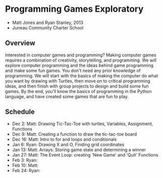 Programming Games Exploratory
=============================

- Matt Jones and Ryan Stanley, 2013
- Juneau Community Charter School 

Overview
--------
Interested in computer games and programming?  Making computer games requires a combination of creativity, storytelling, and programming. We will explore computer programming and the ideas behind game programming and make some fun games.  You don't need any prior knowledge of programming.  We will start with the basics of making the computer do what you want by drawing with Turtles, then move on to critical programming ideas, and then finish with group projects to design and build some fun games. By the end, you'll know the basics of programming in the Python language, and have created some games that are fun to play.

Schedule
--------
- Dec  2: Matt: Drawing Tic-Tac-Toe with turtles, Variables, Assignment, Functions
- Dec  9: Matt: Creating a function to draw the tic-tac-toe board
- Dec 16: Matt: Intro to for and loops and conditionals
- Jan  6: Ryan: Drawing X and O, Finding grid coordinates
- Jan 13: Matt: Arrays: Storing game state and determining a winner
- Jan 27: Matt: The Event Loop: creating 'New Game' and 'Quit' Functions
- Feb  3: Ryan:
- Feb 10: Matt: 
- Feb 24: Ryan:
